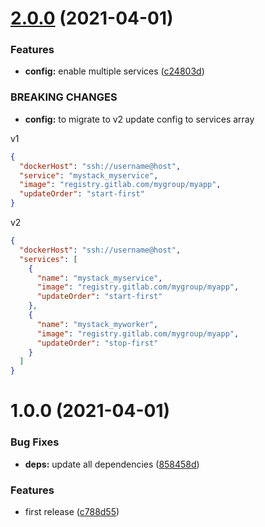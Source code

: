 # [2.0.0](https://github.com/eclass/semantic-release-docker-swarm/compare/v1.0.0...v2.0.0) (2021-04-01)


### Features

* **config:** enable multiple services ([c24803d](https://github.com/eclass/semantic-release-docker-swarm/commit/c24803dae99c1e5a5c366ed52dc6d32a2fd36c41))


### BREAKING CHANGES

* **config:** to migrate to v2 update config to services array

v1
```json
{
  "dockerHost": "ssh://username@host",
  "service": "mystack_myservice",
  "image": "registry.gitlab.com/mygroup/myapp",
  "updateOrder": "start-first"
}
```

v2
```json
{
  "dockerHost": "ssh://username@host",
  "services": [
    {
      "name": "mystack_myservice",
      "image": "registry.gitlab.com/mygroup/myapp",
      "updateOrder": "start-first"
    },
    {
      "name": "mystack_myworker",
      "image": "registry.gitlab.com/mygroup/myapp",
      "updateOrder": "stop-first"
    }
  ]
}
```

# 1.0.0 (2021-04-01)


### Bug Fixes

* **deps:** update all dependencies ([858458d](https://github.com/eclass/semantic-release-docker-swarm/commit/858458d49540d2612a640483b27436deb94a8311))


### Features

* first release ([c788d55](https://github.com/eclass/semantic-release-docker-swarm/commit/c788d550490395d53351301780462cbb45ee2864))
